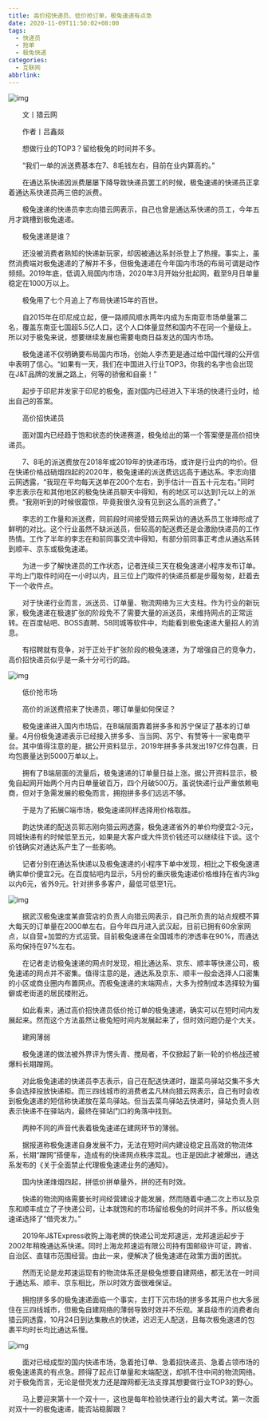 ```yaml
---
title: 高价招快递员、低价抢订单，极兔速递有点急
date: 2020-11-09T11:50:02+08:00
tags:
  - 快递员
  - 抢单
  - 极兔快递
categories:
  - 互联网
abbrlink:
---
```


![img](https://cdn.jsdelivr.net/gh/yakeing/Documentation@main/Hexo/images/f29b-kcieyvz8663195.jpg)

　　文丨猎云网

　　作者丨吕鑫燚

　　想做行业的TOP3？留给极兔的时间并不多。

　　“我们一单的派送费基本在7、8毛钱左右，目前在业内算高的。”

　　在通达系快递因派费屡屡下降导致快递员罢工的时候，极兔速递的快递员正拿着通达系快递员两三倍的派费。

　　极兔速递的快递员李志向猎云网表示，自己也曾是通达系快递的员工，今年五月才跳槽到极兔速递。

　　极兔速递是谁？

　　还没被消费者熟知的快递新玩家，却因被通达系封杀登上了热搜。事实上，虽然消费端对极兔速递的了解并不多，但极兔速递在今年国内市场的布局可谓是动作频频。2019年底，低调入局国内市场，2020年3月开始分批起网，截至9月日单量稳定在1000万以上。

　　极兔用了七个月追上了布局快递15年的百世。

　　自2015年在印尼成立起，便一路顺风顺水两年内成为东南亚市场单量第二名，覆盖东南亚七国超5.5亿人口，这个人口体量显然和国内不在同一个量级上。所以对于极兔来说，想要继续发展也需要电商日益发达的国内市场。

　　极兔速递不仅明确要布局国内市场，创始人李杰更是通过给中国代理的公开信中表明了信心。“如果有一天，我们在中国进入行业TOP3，你我的名字也会出现在J&amp;T品牌的发展之路上，何等的骄傲和自豪！”

　　起步于印尼并发家于印尼的极兔，面对国内已经进入下半场的快递行业时，给出自己的答案。

　　高价招快递员

　　面对国内已经趋于饱和状态的快递赛道，极兔给出的第一个答案便是高价招快递员。

　　7、8毛的派送费放在2018年或2019年的快递市场，或许是行业内的均价。但在快递价格战硝烟四起的2020年，极兔速递的派送费远远高于通达系。李志向猎云网透露，“我现在平均每天送单在200个左右，到手估计一百五十元左右。”同时李志表示在和其他地区的极兔快递员聊天中得知，有的地区可以达到1元以上的派费。“我刚听到的时候很震惊，毕竟我很久没有见到这么高的派费了。”

　　李志的工作量和派送费，同前段时间接受猎云网采访的通达系员工张坤形成了鲜明的对比。这个行业虽然不缺派送员，但较高的配送费还是会激励快递员的工作热情。工作了半年的李志在和前同事交流中得知，有部分前同事正考虑从通达系转到顺丰、京东或极兔速递。

　　为进一步了解快递员的工作状态，记者连续三天在极兔速递小程序发布订单。平均上门取件时间在一小时以内，且三位上门取件的快递员都是步履匆匆，赶着去下一个收件点。

　　对于快递行业而言，派送员、订单量、物流网络为三大支柱。作为行业的新玩家，极兔速递在极速扩张的阶段免不了需要大量的派送员，来维持网点的正常运转。在百度帖吧、BOSS直聘、58同城等软件中，均能看到极兔速递大量招人的消息。

　　有招聘就有竞争，对于正处于扩张阶段的极兔速递，为了增强自己的竞争力，高价招快递员似乎是一条十分可行的路。

![img](https://cdn.jsdelivr.net/gh/yakeing/Documentation@main/Hexo/images/5f82-kcieyvz8663286.jpg)

　　低价抢市场

　　高价的派送费招来了快递员，哪订单量如何保证？

　　极兔速递进入国内市场后，在B端层面靠着拼多多和苏宁保证了基本的订单量。4月份极兔速递表示已经接入拼多多、当当网、苏宁、有赞等十一家电商平台。其中值得注意的是，据公开资料显示，2019年拼多多共发出197亿件包裹，日均包裹量达到5000万单以上。

　　拥有了B端层面的流量后，极兔速递的订单量日益上涨。据公开资料显示，极兔自起网开始两个月内日单量破百万，四个月破500万。虽说快递行业严重依赖电商，但对于急需发展的极兔而言，拥抱拼多多们远远不够。

　　于是为了拓展C端市场，极兔速递同样选择用价格取胜。

　　韵达快递的配送员郭志刚向猎云网透露，极兔速递省外的单价均便宜2-3元，同城快递有的时候低至五元，如果是大客户或大件货价钱还可以继续往下谈。这个价钱确实对通达系产生了一些影响。

　　记者分别在通达系快递以及极兔速递的小程序下单中发现，相比之下极兔速递确实单价便宜2元。在百度帖吧内显示，5月份的重庆极兔速递价格维持在省内3kg以内6元，省外9元。针对拼多多客户，最低可低至1元。

![img](https://cdn.jsdelivr.net/gh/yakeing/Documentation@main/Hexo/images/355d-kcieyvz8663340.jpg)

　　据武汉极兔速度某直营店的负责人向猎云网表示，自己所负责的站点规模不算大每天的订单量在2000单左右。自今年四月进入武汉起，目前已拥有60余家网点，以自营+加盟的方式运营。目前极兔速递在全国城市的渗透率在90%，而通达系均保持在97%左右。

　　在记者走访极兔速递的网点时发现，相比通达系、京东、顺丰等快递公司，极兔速递的网点并不密集。值得注意的是，通达系及京东、顺丰一般会选择人口密集的小区或商业圈内布置网点。而极兔速递的末端网点，大多为控制成本选择较为偏僻或老街道的居民楼附近。

　　如此看来，通过高价招快递员低价抢订单的极兔速递，确实可以在短时间内发展起来。然而这个方法虽然让极兔短时间内发展起来了，但时效问题仍是个大关。

　　建网薄弱

　　极兔速递的做法被外界评为愣头青、搅局者，不仅掀起了新一轮的价格战还被爆料长期蹭网。

　　对此极兔速递的快递员李志表示，自己在配送快递时，跟菜鸟驿站交集不多大多会选择投放快递柜。而三四线城市的消费者孟凡林向猎云网表示，自己有时会收到极兔速递的短信称快递放在菜鸟驿站。但当去菜鸟驿站去快递时，驿站负责人则表示快递不在驿站内，最终在驿站门口的角落中找到。

　　两种不同的声音代表着极兔速递在建网环节的薄弱。

　　据报道称极兔速递自身发展不力，无法在短时间内建设稳定且高效的物流体系，长期“蹭网”搭便车，造成有的快递网点秩序混乱。也正是因此才被爆出，通达系发布的《关于全面禁止代理极兔速递业务的通知》。

　　国内快递烽烟四起，拼低价拼单量外，拼的还有时效。

　　快递的物流网络需要长时间经营建设才能发展，然而随着中通二次上市以及京东和顺丰成立了子快递公司，让本就饱和的市场留给极兔的时间并不多。所以极兔速递选择了“借壳发力。”

　　2019年J&amp;TExpress收购上海老牌的快递公司龙邦速运，龙邦速运起步于2002年稍晚通达系快递。同时上海龙邦速运有限公司持有国邮级许可证，跨省、自治区、直辖市范围经营。由此一来，便解决了极兔速递在政策方面的困扰。

　　然而无论是龙邦速运现有的物流体系还是极兔想要自建网络，都无法在一时间于通达系、顺丰、京东相比，所以时效方面很难保证。

　　拥抱拼多多的极兔速递面临一个事实，主打下沉市场的拼多多其用户也大多居住在三四线城市，但极兔自建网络的薄弱导致时效并不乐观。某县级市的消费者向猎云网透露，10月24日到达集散点的快递，迟迟无人配送，且每次极兔速递的包裹平均时长均比通达系慢。

![img](https://cdn.jsdelivr.net/gh/yakeing/Documentation@main/Hexo/images/500b-kcieyvz8663396.jpg)

　　面对已经成型的国内快递市场，急着抢订单、急着招快递员、急着占领市场的极兔速递真的有点急。顾得了起点订单量和末端配送，却抓不住中间的物流网络。对于极兔而言，无论是借壳发力还是蹭网都无法支撑其想要做行业TOP3的野心。

　　马上要迎来第十一个双十一，这也是每年检验快递行业的最大考试。第一次面对双十一的极兔速递，能否站稳脚跟？